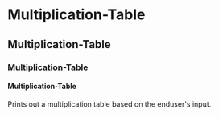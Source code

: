 # Multiplication-Table
## Multiplication-Table
### Multiplication-Table
#### Multiplication-Table

Prints out a multiplication table based on the enduser's input.
